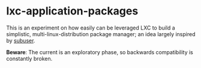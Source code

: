 # lxc-application-packages

This is an experiment on how easily can be leveraged LXC to build a simplistic, multi-linux-distribution package manager; an idea largely inspired by [subuser](https://github.com/subuser-security).

**Beware**: The current is an exploratory phase, so backwards compatibility is constantly broken.
